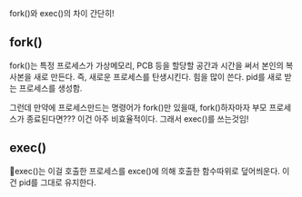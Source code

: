 fork()와 exec()의 차이 간단히!

## fork()
fork()는 특정 프로세스가 가상메모리, PCB 등을 할당할 공간과 시간을 써서 본인의 복사본을 새로 만든다. 즉, 새로운 프로세스를 탄생시킨다. 힘을 많이 쓴다. pid를 새로 받는 프로세스를 생성함.

그런데 만약에 프로세스만드는 명령어가 fork()만 있을때, fork()하자마자 부모 프로세스가 종료된다면??? 이건 아주 비효율적이다. 그래서 exec()를 쓰는것임!
## exec()
exec()는 이걸 호출한 프로세스를 exce()에 의해 호출한 함수따위로 덮어씌운다. 이건 pid를 그대로 유지한다.
